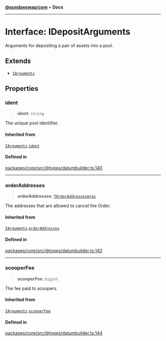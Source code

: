 [**@sundaeswap/core**](../../README.md) • **Docs**

***

# Interface: IDepositArguments

Arguments for depositing a pair of assets into a pool.

## Extends

- [`IArguments`](IArguments.md)

## Properties

### ident

> **ident**: `string`

The unique pool identifier.

#### Inherited from

[`IArguments`](IArguments.md).[`ident`](IArguments.md#ident)

#### Defined in

[packages/core/src/@types/datumbuilder.ts:140](https://github.com/SundaeSwap-finance/sundae-sdk/blob/main/packages/core/src/@types/datumbuilder.ts#L140)

***

### orderAddresses

> **orderAddresses**: [`TOrderAddressesArgs`](../type-aliases/TOrderAddressesArgs.md)

The addresses that are allowed to cancel the Order.

#### Inherited from

[`IArguments`](IArguments.md).[`orderAddresses`](IArguments.md#orderaddresses)

#### Defined in

[packages/core/src/@types/datumbuilder.ts:142](https://github.com/SundaeSwap-finance/sundae-sdk/blob/main/packages/core/src/@types/datumbuilder.ts#L142)

***

### scooperFee

> **scooperFee**: `bigint`

The fee paid to scoopers.

#### Inherited from

[`IArguments`](IArguments.md).[`scooperFee`](IArguments.md#scooperfee)

#### Defined in

[packages/core/src/@types/datumbuilder.ts:144](https://github.com/SundaeSwap-finance/sundae-sdk/blob/main/packages/core/src/@types/datumbuilder.ts#L144)
